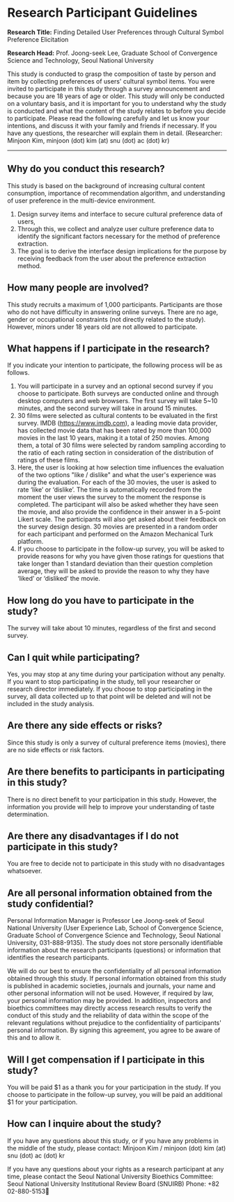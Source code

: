 # Research Participant Guidelines
**Research Title:** Finding Detailed User Preferences through Cultural Symbol Preference Elicitation

**Research Head:** Prof. Joong-seek Lee, Graduate School of Convergence Science and Technology, Seoul National University

This study is conducted to grasp the composition of taste by person and item by collecting preferences of users' cultural symbol items. You were invited to participate in this study through a survey announcement and because you are 18 years of age or older. This study will only be conducted on a voluntary basis, and it is important for you to understand why the study is conducted and what the content of the study relates to before you decide to participate. Please read the following carefully and let us know your intentions, and discuss it with your family and friends if necessary. If you have any questions, the researcher will explain them in detail. 
(Researcher: Minjoon Kim, minjoon (dot) kim (at) snu (dot) ac (dot) kr)

- - - -
## Why do you conduct this research?
This study is based on the background of increasing cultural content consumption, importance of recommendation algorithm, and understanding of user preference in the multi-device environment.
1. Design survey items and interface to secure cultural preference data of users,
2. Through this, we collect and analyze user culture preference data to identify the significant factors necessary for the method of preference extraction.
3. The goal is to derive the interface design implications for the purpose by receiving feedback from the user about the preference extraction method.


## How many people are involved?
This study recruits a maximum of 1,000 participants. Participants are those who do not have difficulty in answering online surveys. There are no age, gender or occupational constraints (not directly related to the study). However, minors under 18 years old are not allowed to participate.

## What happens if I participate in the research?
If you indicate your intention to participate, the following process will be as follows.

1. You will participate in a survey and an optional second survey if you choose to participate. Both surveys are conducted online and through desktop computers and web browsers. The first survey will take 5~10 minutes, and the second survey will take in around 15 minutes.
2. 30 films were selected as cultural contents to be evaluated in the first survey. IMDB (https://www.imdb.com), a leading movie data provider, has collected movie data that has been rated by more than 100,000 movies in the last 10 years, making it a total of 250 movies. Among them, a total of 30 films were selected by random sampling according to the ratio of each rating section in consideration of the distribution of ratings of these films.
3. Here, the user is looking at how selection time influences the evaluation of the two options "like / dislike" and what the user's experience was during the evaluation. For each of the 30 movies, the user is asked to rate ‘like’ or ‘dislike’. The time is automatically recorded from the moment the user views the survey to the moment the response is completed. The participant will also be asked whether they have seen the movie, and also provide the confidence in their answer in a 5-point Likert scale. The participants will also get asked about their feedback on the survey design design. 30 movies are presented in a random order for each participant and performed on the Amazon Mechanical Turk platform.
4. If you choose to participate in the follow-up survey, you will be asked to provide reasons for why you have given those ratings for questions that take longer than 1 standard deviation than their question completion average, they will be asked to provide the reason to why they have ‘liked’ or ‘disliked’ the movie. 

## How long do you have to participate in the study?
The survey will take about 10 minutes, regardless of the first and second survey.

## Can I quit while participating?
Yes, you may stop at any time during your participation without any penalty. If you want to stop participating in the study, tell your researcher or research director immediately. If you choose to stop participating in the survey, all data collected up to that point will be deleted and will not be included in the study analysis.

## Are there any side effects or risks?
Since this study is only a survey of cultural preference items (movies), there are no side effects or risk factors.

## Are there benefits to participants in participating in this study?
There is no direct benefit to your participation in this study. However, the information you provide will help to improve your understanding of taste determination.

## Are there any disadvantages if I do not participate in this study?
You are free to decide not to participate in this study with no disadvantages whatsoever.

## Are all personal information obtained from the study confidential?
Personal Information Manager is Professor Lee Joong-seek of Seoul National University (User Experience Lab, School of Convergence Science, Graduate School of Convergence Science and Technology, Seoul National University, 031-888-9135). The study does not store personally identifiable information about the research participants (questions) or information that identifies the research participants.

We will do our best to ensure the confidentiality of all personal information obtained through this study. If personal information obtained from this study is published in academic societies, journals and journals, your name and other personal information will not be used. However, if required by law, your personal information may be provided. In addition, inspectors and bioethics committees may directly access research results to verify the conduct of this study and the reliability of data within the scope of the relevant regulations without prejudice to the confidentiality of participants' personal information. By signing this agreement, you agree to be aware of this and to allow it.

## Will I get compensation if I participate in this study?
You will be paid $1 as a thank you for your participation in the study. If you choose to participate in the follow-up survey, you will be paid an additional $1 for your participation.

## How can I inquire about the study?
If you have any questions about this study, or if you have any problems in the middle of the study, please contact:
Minjoon Kim / minjoon (dot) kim (at) snu (dot) ac (dot) kr

If you have any questions about your rights as a research participant at any time, please contact the Seoul National University Bioethics Committee:
Seoul National University Institutional Review Board (SNUIRB) Phone: +82 02-880-5153
